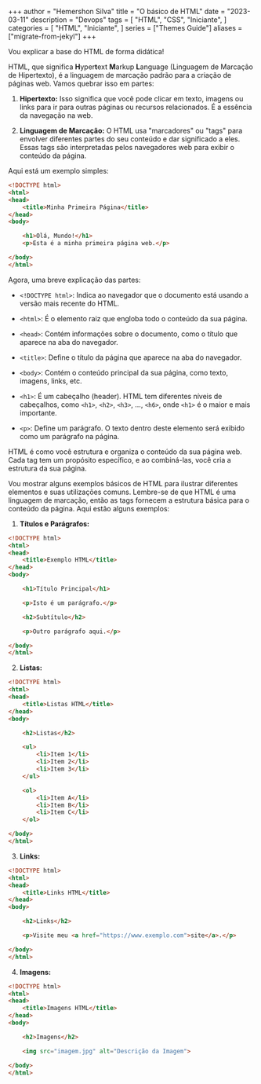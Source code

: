 +++
author = "Hemershon Silva"
title = "O básico de HTML"
date = "2023-03-11"
description = "Devops"
tags = [
  "HTML",
  "CSS",
  "Iniciante",
]
categories = [
  "HTML",
  "Iniciante",
]
series = ["Themes Guide"]
aliases = ["migrate-from-jekyl"]
+++

Vou explicar a base do HTML de forma didática!

HTML, que significa **H**yper**t**ext **M**arkup **L**anguage (Linguagem de Marcação de Hipertexto), é a linguagem de marcação padrão para a criação de páginas web. Vamos quebrar isso em partes:

1. **Hipertexto:** Isso significa que você pode clicar em texto, imagens ou links para ir para outras páginas ou recursos relacionados. É a essência da navegação na web.

2. **Linguagem de Marcação:** O HTML usa "marcadores" ou "tags" para envolver diferentes partes do seu conteúdo e dar significado a eles. Essas tags são interpretadas pelos navegadores web para exibir o conteúdo da página.

Aqui está um exemplo simples:

```html
<!DOCTYPE html>
<html>
<head>
    <title>Minha Primeira Página</title>
</head>
<body>

    <h1>Olá, Mundo!</h1>
    <p>Esta é a minha primeira página web.</p>

</body>
</html>
```

Agora, uma breve explicação das partes:

- `<!DOCTYPE html>`: Indica ao navegador que o documento está usando a versão mais recente do HTML.

- `<html>`: É o elemento raiz que engloba todo o conteúdo da sua página.

- `<head>`: Contém informações sobre o documento, como o título que aparece na aba do navegador.

- `<title>`: Define o título da página que aparece na aba do navegador.

- `<body>`: Contém o conteúdo principal da sua página, como texto, imagens, links, etc.

- `<h1>`: É um cabeçalho (header). HTML tem diferentes níveis de cabeçalhos, como `<h1>`, `<h2>`, `<h3>`, ..., `<h6>`, onde `<h1>` é o maior e mais importante.

- `<p>`: Define um parágrafo. O texto dentro deste elemento será exibido como um parágrafo na página.

HTML é como você estrutura e organiza o conteúdo da sua página web. Cada tag tem um propósito específico, e ao combiná-las, você cria a estrutura da sua página.

Vou mostrar alguns exemplos básicos de HTML para ilustrar diferentes elementos e suas utilizações comuns. Lembre-se de que HTML é uma linguagem de marcação, então as tags fornecem a estrutura básica para o conteúdo da página. Aqui estão alguns exemplos:

1. **Títulos e Parágrafos:**

```html
<!DOCTYPE html>
<html>
<head>
    <title>Exemplo HTML</title>
</head>
<body>

    <h1>Título Principal</h1>

    <p>Isto é um parágrafo.</p>

    <h2>Subtítulo</h2>

    <p>Outro parágrafo aqui.</p>

</body>
</html>
```

2. **Listas:**

```html
<!DOCTYPE html>
<html>
<head>
    <title>Listas HTML</title>
</head>
<body>

    <h2>Listas</h2>

    <ul>
        <li>Item 1</li>
        <li>Item 2</li>
        <li>Item 3</li>
    </ul>

    <ol>
        <li>Item A</li>
        <li>Item B</li>
        <li>Item C</li>
    </ol>

</body>
</html>
```

3. **Links:**

```html
<!DOCTYPE html>
<html>
<head>
    <title>Links HTML</title>
</head>
<body>

    <h2>Links</h2>

    <p>Visite meu <a href="https://www.exemplo.com">site</a>.</p>

</body>
</html>
```

4. **Imagens:**

```html
<!DOCTYPE html>
<html>
<head>
    <title>Imagens HTML</title>
</head>
<body>

    <h2>Imagens</h2>

    <img src="imagem.jpg" alt="Descrição da Imagem">

</body>
</html>
```